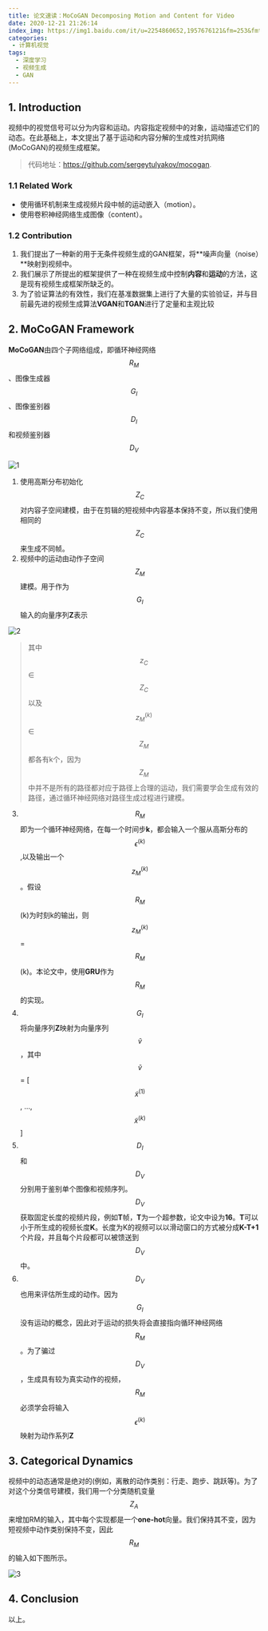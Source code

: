 ```yaml
---
title: 论文速读：MoCoGAN Decomposing Motion and Content for Video
date: 2020-12-21 21:26:14
index_img: https://img1.baidu.com/it/u=2254860652,1957676121&fm=253&fmt=auto&app=138&f=JPEG?w=900&h=500
categories:
 - 计算机视觉
tags:
  - 深度学习
  - 视频生成
  - GAN
---
```


## 1. Introduction

视频中的视觉信号可以分为内容和运动。内容指定视频中的对象，运动描述它们的动态。在此基础上，本文提出了基于运动和内容分解的生成性对抗网络(MoCoGAN)的视频生成框架。

> 代码地址：https://github.com/sergeytulyakov/mocogan.

### 1.1 Related Work

- 使用循环机制来生成视频片段中帧的运动嵌入（motion）。
- 使用卷积神经网络生成图像（content）。

### 1.2 Contribution

1. 我们提出了一种新的用于无条件视频生成的GAN框架，将**噪声向量（noise）**映射到视频中。
2. 我们展示了所提出的框架提供了一种在视频生成中控制**内容**和**运动**的方法，这是现有视频生成框架所缺乏的。
3. 为了验证算法的有效性，我们在基准数据集上进行了大量的实验验证，并与目前最先进的视频生成算法**VGAN**和**TGAN**进行了定量和主观比较

## 2. MoCoGAN Framework



**MoCoGAN**由四个子网络组成，即循环神经网络$$ R_{M} $$、图像生成器$$ G_{I} $$、图像鉴别器$$ D_{I} $$和视频鉴别器$$ D_{V} $$

![1](https://i.loli.net/2020/12/21/m5Va9dhrUixQyI6.png)

1. 使用高斯分布初始化$$ Z_{C} $$对内容子空间建模，由于在剪辑的短视频中内容基本保持不变，所以我们使用相同的$$ Z_{C} $$来生成不同帧。
2. 视频中的运动由动作子空间$$ Z_{M} $$建模。用于作为$$ G_{I} $$输入的向量序列**Z**表示

![2](https://i.loli.net/2020/12/21/8rB9gz1fp6UKXLq.png)
> 其中$$ z_{C} $$ ∈  $$ Z_{C} $$以及$$ z_{M}^{(k)} $$ ∈ $$ Z_{M} $$都各有k个，因为$$ Z_{M} $$中并不是所有的路径都对应于路径上合理的运动，我们需要学会生成有效的路径，通过循环神经网络对路径生成过程进行建模。

3. $$ R_{M} $$即为一个循环神经网络，在每一个时间步**k**，都会输入一个服从高斯分布的$$ \epsilon^{(k)} $$,以及输出一个$$ z_{M}^{(k)} $$。假设$$ R_{M} $$(k)为时刻k的输出，则$$ z_{M}^{(k)} $$ = $$ R_{M} $$(k)。本论文中，使用**GRU**作为$$ R_{M} $$的实现。
4. $$ G_{I} $$将向量序列**Z**映射为向量序列$$ \tilde{v} $$，其中$$ \tilde{v} $$ = [$$ \tilde{x}^(1) $$, ..., $$ \tilde{x}^(k) $$]
5. $$ D_{I} $$和$$ D_{V} $$分别用于鉴别单个图像和视频序列。$$ D_{V} $$获取固定长度的视频片段，例如**T**帧，**T**为一个超参数，论文中设为**16**。**T**可以小于所生成的视频长度**K**。长度为K的视频可以以滑动窗口的方式被分成**K-T+1**个片段，并且每个片段都可以被馈送到$$ D_{V} $$中。
6. $$ D_{V} $$也用来评估所生成的动作。因为$$ G_{I} $$没有运动的概念，因此对于运动的损失将会直接指向循环神经网络$$ R_{M} $$。为了骗过$$ D_{V} $$，生成具有较为真实动作的视频，$$ R_{M} $$必须学会将输入$$ \epsilon^{(k)} $$映射为动作系列**Z**

## 3. Categorical Dynamics
视频中的动态通常是绝对的(例如，离散的动作类别：行走、跑步、跳跃等)。为了对这个分类信号建模，我们用一个分类随机变量$$Z_{A}$$来增加RM的输入，其中每个实现都是一个**one-hot**向量。我们保持其不变，因为短视频中动作类别保持不变，因此$$ R_{M} $$的输入如下图所示。

![3](https://i.loli.net/2020/12/21/8Tklze5RjWM2JqL.png)

## 4. Conclusion
以上。